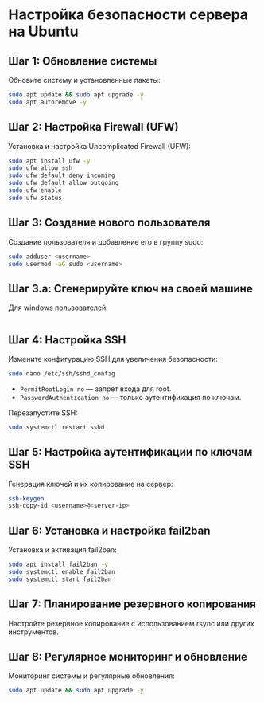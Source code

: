 
# Настройка безопасности сервера на Ubuntu

## Шаг 1: Обновление системы

Обновите систему и установленные пакеты:

```bash
sudo apt update && sudo apt upgrade -y
sudo apt autoremove -y
```

## Шаг 2: Настройка Firewall (UFW)

Установка и настройка Uncomplicated Firewall (UFW):

```bash
sudo apt install ufw -y
sudo ufw allow ssh
sudo ufw default deny incoming
sudo ufw default allow outgoing
sudo ufw enable
sudo ufw status
```

## Шаг 3: Создание нового пользователя

Создание пользователя и добавление его в группу sudo:

```bash
sudo adduser <username>
sudo usermod -aG sudo <username>
```
## Шаг 3.a: Сгенерируйте ключ на своей машине

Для windows пользователей:

```ssh-keygen
```

## Шаг 4: Настройка SSH

Измените конфигурацию SSH для увеличения безопасности:

```bash
sudo nano /etc/ssh/sshd_config
```

- `PermitRootLogin no` — запрет входа для root.
- `PasswordAuthentication no` — только аутентификация по ключам.

Перезапустите SSH:

```bash
sudo systemctl restart sshd
```

## Шаг 5: Настройка аутентификации по ключам SSH

Генерация ключей и их копирование на сервер:

```bash
ssh-keygen
ssh-copy-id <username>@<server-ip>
```

## Шаг 6: Установка и настройка fail2ban

Установка и активация fail2ban:

```bash
sudo apt install fail2ban -y
sudo systemctl enable fail2ban
sudo systemctl start fail2ban
```

## Шаг 7: Планирование резервного копирования

Настройте резервное копирование с использованием rsync или других инструментов.

## Шаг 8: Регулярное мониторинг и обновление

Мониторинг системы и регулярные обновления:

```bash
sudo apt update && sudo apt upgrade -y
```
